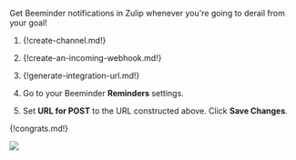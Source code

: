 Get Beeminder notifications in Zulip whenever you're going
to derail from your goal!

1. {!create-channel.md!}

1. {!create-an-incoming-webhook.md!}

1. {!generate-integration-url.md!}

1. Go to your Beeminder **Reminders** settings.

1. Set **URL for POST** to the URL constructed above. Click
   **Save Changes**.

{!congrats.md!}

![](/static/images/integrations/beeminder/001.png)
